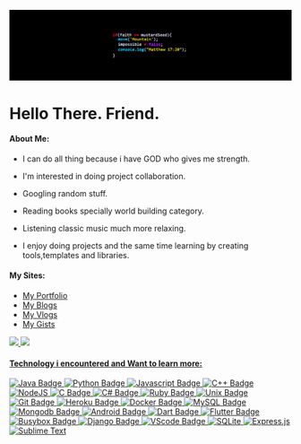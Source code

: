 ![Banner](banner.jpg)

# Hello There. Friend.

    
#### About Me:
- I can do all thing because i have GOD who gives me strength.

- I'm interested in doing project collaboration.

- Googling random stuff.

- Reading books specially world building category.

- Listening classic music much more relaxing.

- I enjoy doing projects and the same time learning by creating tools,templates and libraries.
    
#### My Sites:
- [ My Portfolio](https://marcuwynu23.github.io)
- [ My Blogs](https://marcuwynu23.hashnode.dev/)
- [ My Vlogs]()
- [ My Gists](https://gist.github.com/marcuwynu23)

<div align="left">
  <a href="https://github.com/marcuwynu23">
  <img height="130em" src="https://github-readme-stats.vercel.app/api?username=marcuwynu23&count_private=true&show_icons=true&theme=dark&hide_rank=false"/>
  <img height="130em" src="https://github-readme-stats.vercel.app/api/top-langs/?username=marcuwynu23&langs_count=6&layout=compact&theme=dark"/>
</div>

  
#### Technology i encountered and Want to learn more:

![Java Badge](https://img.shields.io/badge/--red?style=?style=flat&logo=Java&logoColor=white)
![Python Badge](https://img.shields.io/badge/--blue?style=?style=flat&logo=Python&logoColor=white)
![Javascript Badge](https://img.shields.io/badge/--green?style=?style=flat&logo=javascript&logoColor=white)
![C++ Badge](https://img.shields.io/badge/--blue?style=?style=flat&logo=Cplusplus&logoColor=white)
![NodeJS](https://img.shields.io/badge/-6DA55F?style=flat&logo=node.js&logoColor=white)
![C Badge](https://img.shields.io/badge/--blue?style=?style=flat&logo=C&logoColor=white)
![C# Badge](https://img.shields.io/badge/--blue?style=?style=flat&logo=Csharp&logoColor=white)
![Ruby Badge](https://img.shields.io/badge/--red?style=?style=flat&logo=Ruby&logoColor=white)
![Unix Badge](https://img.shields.io/badge/-Unix-black?style=?style=flat&logo=Unix&logoColor=white)
![Git Badge](https://img.shields.io/badge/--orange?style=?style=flat&logo=Git&logoColor=white)
![Heroku Badge](https://img.shields.io/badge/--violet?style=?style=flat&logo=Heroku&logoColor=white)
![Docker Badge](https://img.shields.io/badge/--blue?style=?style=flat&logo=Docker&logoColor=white)
![MySQL Badge](https://img.shields.io/badge/--white?style=?style=flat&logo=MySQL&logoColor=blue)
![Mongodb Badge](https://img.shields.io/badge/--darkgreen?style=?style=flat&logo=Mongodb&logoColor=white)
![Android Badge](https://img.shields.io/badge/--white?style=?style=flat&logo=Android&logoColor=darkgreen)
![Dart Badge](https://img.shields.io/badge/--blue?style=?style=flat&logo=Dart&logoColor=white)
![Flutter Badge](https://img.shields.io/badge/--blue?style=?style=flat&logo=Flutter&logoColor=white)
![Busybox Badge](https://img.shields.io/badge/-Busybox-black?style=?style=flat&logo=Busybox&logoColor=white)
![Django Badge](https://img.shields.io/badge/-blue?style=?style=flat&logo=Django&logoColor=white)
![VScode Badge](https://img.shields.io/badge/--white?style=?style=flat&logo=visualstudiocode&logoColor=blue)
![SQLite](https://img.shields.io/badge/-%2307405e.svg?style=flat&logo=sqlite&logoColor=white)
![Express.js](https://img.shields.io/badge/-%23404d59.svg?style=flat&logo=express&logoColor=%2361DAFB)
![Sublime Text](https://img.shields.io/badge/-%23575757.svg?style=flat&logo=sublime-text&logoColor=important)


